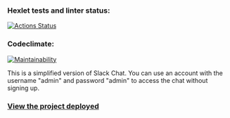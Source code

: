 ### Hexlet tests and linter status:
[![Actions Status](https://github.com/dbublikov/frontend-project-lvl4/workflows/hexlet-check/badge.svg)](https://github.com/dbublikov/frontend-project-lvl4/actions)

### Codeclimate:
[![Maintainability](https://api.codeclimate.com/v1/badges/bf6ddb964b3bf3eab775/maintainability)](https://codeclimate.com/github/dbublikov/frontend-project-lvl4/maintainability)

This is a simplified version of Slack Chat. You can use an account with the username "admin" and password "admin" to access the chat without signing up.

### [View the project deployed](https://dbublikov-project4.up.railway.app/)